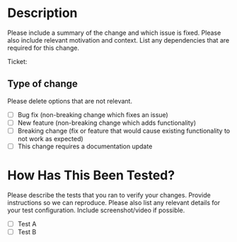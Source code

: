 # Description

Please include a summary of the change and which issue is fixed. Please also include relevant motivation and context. List any dependencies that are required for this change.

Ticket:

## Type of change

Please delete options that are not relevant.

- [ ] Bug fix (non-breaking change which fixes an issue)
- [ ] New feature (non-breaking change which adds functionality)
- [ ] Breaking change (fix or feature that would cause existing functionality to not work as expected)
- [ ] This change requires a documentation update

# How Has This Been Tested?

Please describe the tests that you ran to verify your changes. Provide instructions so we can reproduce. Please also list any relevant details for your test configuration. Include screenshot/video if possible.

- [ ] Test A
- [ ] Test B
